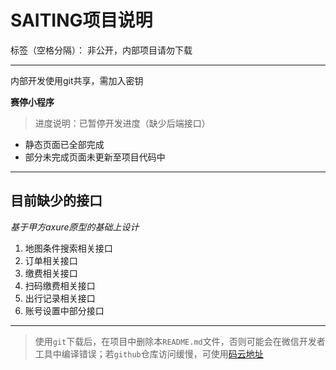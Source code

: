 # SAITING项目说明

标签（空格分隔）： 非公开，内部项目请勿下载

---

内部开发使用git共享，需加入密钥

 **赛停小程序**

> 进度说明：已暂停开发进度（缺少后端接口）

 - 静态页面已全部完成
 - 部分未完成页面未更新至项目代码中


----------


## 目前缺少的接口 ##
*基于甲方axure原型的基础上设计*

 1. 地图条件搜索相关接口
 2. 订单相关接口
 3. 缴费相关接口
 4. 扫码缴费相关接口
 5. 出行记录相关接口
 6. 账号设置中部分接口


----------

> 使用`git`下载后，在项目中删除本`README.md`文件，否则可能会在微信开发者工具中编译错误；若`github`仓库访问缓慢，可使用[码云地址][1]

 
 


  [1]: https://gitee.com/iAsuma/saiting